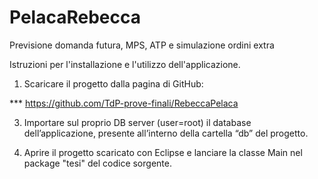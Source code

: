 # PelacaRebecca
Previsione domanda futura, MPS, ATP e simulazione ordini extra

Istruzioni per l'installazione e l'utilizzo dell'applicazione.

1) Scaricare il progetto dalla pagina di GitHub:

***	https://github.com/TdP-prove-finali/RebeccaPelaca

3) Importare sul proprio DB server (user=root) il database dell’applicazione, 
presente all’interno della cartella “db” del progetto.

3) Aprire il progetto scaricato con Eclipse e 
lanciare la classe Main nel package "tesi" del codice sorgente.
